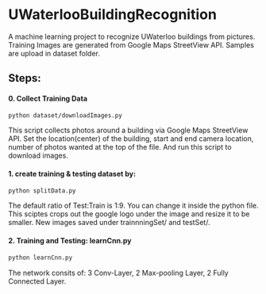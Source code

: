 # UWaterlooBuildingRecognition
A machine learning project to recognize UWaterloo buildings from pictures. 
Training Images are generated from Google Maps StreetView API. Samples are upload in dataset folder.

## Steps:

#### 0. Collect Training Data
```bash
python dataset/downloadImages.py
```
This script collects photos around a building via Google Maps StreetView API. 
Set the location(center) of the building, start and end camera location, number of photos wanted at the top of the file. And run this script to download images.

#### 1. create training & testing dataset by: 
```bash
python splitData.py
```
The default ratio of Test:Train is 1:9. You can change it inside the python file.
This sciptes crops out the google logo under the image and resize it to be smaller. 
New images saved under trainnningSet/ and testSet/.

#### 2. Training and Testing: learnCnn.py
```bash
python learnCnn.py
```
The network consits of: 3 Conv-Layer, 2 Max-pooling Layer, 2 Fully Connected Layer.

